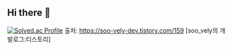 ## Hi there 👋

[![Solved.ac Profile](http://mazassumnida.wtf/api/v2/generate_badge?boj=hayeon00)](https://solved.ac/백준아이디/)
출처: https://soo-vely-dev.tistory.com/159 [soo_vely의 개발로그:티스토리]
<!--
**hayeon00/hayeon00** is a ✨ _special_ ✨ repository because its `README.md` (this file) appears on your GitHub profile.

Here are some ideas to get you started:

- 🔭 I’m currently working on ...
- 🌱 I’m currently learning ...
- 👯 I’m looking to collaborate on ...
- 🤔 I’m looking for help with ...
- 💬 Ask me about ...
- 📫 How to reach me: ...
- 😄 Pronouns: ...
- ⚡ Fun fact: ...
-->
